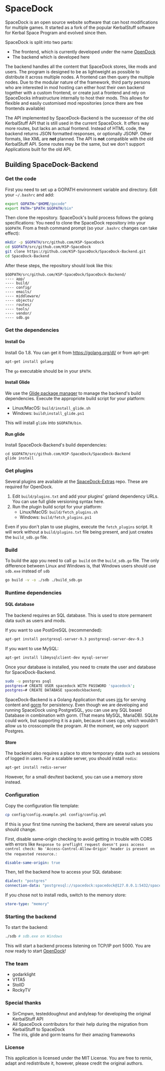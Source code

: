 # SpaceDock

SpaceDock is an open source website software that can host modifications for multiple games. It started as a fork of the popular KerbalStuff software for Kerbal Space Program and evolved since then.

SpaceDock is split into two parts:
* The frontend, which is currently developed under the name [OpenDock](https://github.com/KSP-SpaceDock/OpenDock)
* The backend which is developed here

The backend handles all the content that SpaceDock stores, like mods and users. The program is designed to be as lightweight as possible to distribute it across multiple nodes. A frontend can then query the multiple nodes. Due to the modular nature of the framework, third party persons who are interested in mod hosting can either host their own backend together with a custom frontend, or create just a frontend and rely on SpaceDocks infrastructure internally to host their mods. This allows for flexible and easily customised mod repositories (once there are free frontends available)

The API implemented by SpaceDock-Backend is the suceessor of the old KerbalStuff API that is still used in the current SpaceDock. It offers way more routes, but lacks an actual frontend. Instead of HTML code, the backend returns JSON formatted responses, or optionally JSONP. Other formats, like XML are **not** planned. The API is **not** compatible with the old KerbalStuff API. Some routes may be the same, but we don't support Applications built for the old API.

## Building SpaceDock-Backend

### Get the code

First you need to set up a GOPATH environment variable and directory. Edit your `~/.bashrc` and add:

```sh
export GOPATH="$HOME/gocode"
export PATH="$PATH:$GOPATH/bin"
```

Then clone the repository. SpaceDock's build process follows the golang specifications: You need to clone the SpaceDock repository into your `$GOPATH`. From a fresh command prompt (so your `.bashrc` changes can take effect):

```sh
mkdir -p $GOPATH/src/github.com/KSP-SpaceDock
cd $GOPATH/src/github.com/KSP-SpaceDock
git clone https://github.com/KSP-SpaceDock/SpaceDock-Backend.git
cd SpaceDock-Backend
```

After these steps, the repository should look like this:

```
$GOPATH/src/github.com/KSP-SpaceDock/SpaceDock-Backend/
---- app/
---- build/
---- config/
---- emails/
---- middleware/
---- objects/
---- routes/
---- tools/
---- vendor/
---- sdb.go
```

### Get the dependencies

#### Install Go

Install Go 1.8. You can get it from https://golang.org/dl/ or from apt-get:

```sh
apt-get install golang
```

The `go` executable should be in your `$PATH`.

#### Install Glide

We use the [Glide package manager](https://glide.sh) to manage the backend's build dependencies. Execute the appropriote build script for your platform:

- Linux/MacOS: `build/install_glide.sh`
- Windows: `build\install_glide.ps1`

This will install `glide` into `$GOPATH/bin`.

#### Run glide

Install SpaceDock-Backend's build dependencies:

```
cd $GOPATH/src/github.com/KSP-SpaceDock/SpaceDock-Backend
glide install
```

### Get plugins

Several plugins are available at the [SpaceDock-Extras](https://github.com/KSP-SpaceDock/SpaceDock-Extras) repo. These are required for OpenDock.

1. Edit `build/plugins.txt` and add your plugins' goland dependency URLs. You can use full glide versioning syntax here.
2. Run the plugin build script for your platform:
   - Linux/MacOS: `build/fetch_plugins.sh`
   - Windows: `build/fetch_plugins.ps1`

Even if you don't plan to use plugins, execute the `fetch_plugins` script. It will work without a `build/plugins.txt` file being present, and just creates the `build_sdb.go` file.

### Build

To build the app you need to call `go build` on the `build_sdb.go` file. The only difference between Linux and Windows is, that Windows users should use `sdb.exe` instead of `sdb`

```sh
go build -v -o ./sdb ./build_sdb.go
```

### Runtime dependencies

#### SQL database

The backend requires an SQL database. This is used to store permanent data such as users and mods.

If you want to use PostGreSQL (recommended):

```sh
apt-get install postgresql-server-9.3 postgresql-server-dev-9.3
```

If you want to use MySQL:

```sh
apt-get install libmysqlclient-dev mysql-server 
```

Once your database is installed, you need to create the user and database for SpaceDock-Backend.

```sh
sudo -u postgres psql
postgres=# CREATE USER spacedock WITH PASSWORD 'spacedock';
postgres=# CREATE DATABASE spacedockbackend;
```

SpaceDock-Backend is a Golang Application that uses [iris](https://github.com/kataras/iris) for serving content and [gorm](https://github.com/jinzhu/gorm) for persistency. Even though we are developing and running SpaceDock using PostgreSQL, you can use any SQL based Database in combination with gorm. (That means MySQL, MariaDB). SQLite could work, but supporting it is a pain, because it uses cgo, which wouldn't allow us to crosscompile the program. At the moment, we only support Postgres.

#### Store

The backend also requires a place to store temporary data such as sessions of logged in users. For a scalable server, you should install `redis`:

```sh
apt-get install redis-server
```

However, for a small dev/test backend, you can use a memory store instead.

### Configuration

Copy the configuration file template:

```sh
cp config/config.example.yml config/config.yml
```

If this is your first time running the backend, there are several values you should change.

First, disable same-origin checking to avoid getting in trouble with CORS with errors like `Response to preflight request doesn't pass access control check: No 'Access-Control-Allow-Origin' header is present on the requested resource.`:

```yml
disable-same-origin: true
```

Then, tell the backend how to access your SQL database:

```yml
dialect: "postgres"
connection-data: "postgresql://spacedock:spacedock@127.0.0.1:5432/spacedockbackend"
```

If you chose not to install redis, switch to the memory store:

```yml
store-type: "memory"
```

### Starting the backend

To start the backend:

```sh
./sdb # sdb.exe on Windows
```

This will start a backend process listening on TCP/IP port 5000. You are now ready to start [OpenDock](https://github.com/KSP-SpaceDock/OpenDock)!

### The team

* godarklight
* V1TA5
* StollD
* RockyTV

### Special thanks

* SirCmpwn, testeddoughnut and andyleap for developing the original KerbalStuff API
* All SpaceDock contributors for their help during the migration from KerbalStuff to SpaceDock
* The iris, glide and gorm teams for their amazing frameworks

### License

This application is licensed under the MIT License. You are free to remix, adapt and redistribute it, however, please credit the original authors.
